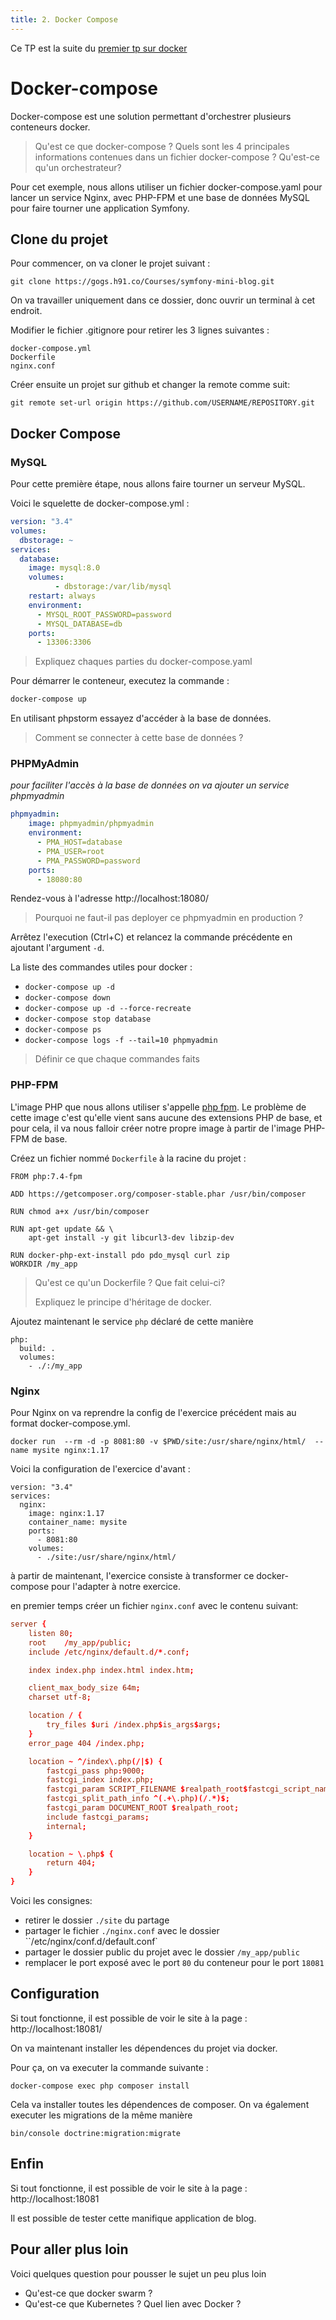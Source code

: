 ```yaml
---
title: 2. Docker Compose
---
```

Ce TP est la suite du [premier tp sur docker](../docker)

# Docker-compose

Docker-compose est une solution permettant d'orchestrer plusieurs conteneurs docker.

> Qu'est ce que docker-compose ?
> Quels sont les 4 principales informations contenues dans un fichier docker-compose ?
> Qu'est-ce qu'un orchestrateur?

Pour cet exemple, nous allons utiliser un fichier docker-compose.yaml pour lancer un service Nginx, avec PHP-FPM et une base de données MySQL pour faire tourner une application Symfony.

## Clone du projet

Pour commencer, on va cloner le projet suivant :
```
git clone https://gogs.h91.co/Courses/symfony-mini-blog.git
```
On va travailler uniquement dans ce dossier, donc ouvrir un terminal à cet endroit.

Modifier le fichier .gitignore pour retirer les 3 lignes suivantes : 
```
docker-compose.yml
Dockerfile
nginx.conf
```

Créer ensuite un projet sur github et changer la remote comme suit:
```
git remote set-url origin https://github.com/USERNAME/REPOSITORY.git
```
## Docker Compose 

### MySQL

Pour cette première étape, nous allons faire tourner un serveur MySQL.

Voici le squelette de docker-compose.yml :

```yaml
version: "3.4"
volumes:
  dbstorage: ~
services:
  database:
    image: mysql:8.0
    volumes:
          - dbstorage:/var/lib/mysql
    restart: always
    environment:
      - MYSQL_ROOT_PASSWORD=password
      - MYSQL_DATABASE=db
    ports:
      - 13306:3306
```

> Expliquez chaques parties du docker-compose.yaml
>

Pour démarrer le conteneur, executez la commande : 
```bash
docker-compose up
```
En utilisant phpstorm essayez d'accéder à la base de données.

> Comment se connecter à cette base de données ?

### PHPMyAdmin

*pour faciliter l'accès à la base de données on va ajouter un service phpmyadmin*

```yaml
phpmyadmin:
    image: phpmyadmin/phpmyadmin
    environment:
      - PMA_HOST=database
      - PMA_USER=root
      - PMA_PASSWORD=password
    ports:
      - 18080:80
```
Rendez-vous à l'adresse http://localhost:18080/

> Pourquoi ne faut-il pas deployer ce phpmyadmin en production ?
>

Arrêtez l'execution (Ctrl+C) et relancez la commande précédente en ajoutant l'argument `-d`.

La liste des commandes utiles pour docker : 
- `docker-compose up -d`
- `docker-compose down`
- `docker-compose up -d --force-recreate`
- `docker-compose stop database`
- `docker-compose ps`
- `docker-compose logs -f --tail=10 phpmyadmin`

> Définir ce que chaque commandes faits
> 

### PHP-FPM

L'image PHP que nous allons utiliser s'appelle [php fpm](https://www.php.net/manual/fr/install.fpm.php). Le problème de cette image c'est qu'elle vient sans aucune des extensions PHP de base, et pour cela, il va nous falloir créer notre propre image à partir de l'image PHP-FPM de base.

Créez un fichier nommé `Dockerfile` à la racine du projet :
```
FROM php:7.4-fpm

ADD https://getcomposer.org/composer-stable.phar /usr/bin/composer

RUN chmod a+x /usr/bin/composer

RUN apt-get update && \
    apt-get install -y git libcurl3-dev libzip-dev

RUN docker-php-ext-install pdo pdo_mysql curl zip
WORKDIR /my_app
```
> Qu'est ce qu'un Dockerfile ? Que fait celui-ci?
> 
> Expliquez le principe d'héritage de docker.

Ajoutez maintenant le service `php` déclaré de cette manière
```
php:
  build: .
  volumes:
    - ./:/my_app
```

### Nginx

Pour Nginx on va reprendre la config de l'exercice précédent mais au format docker-compose.yml.

```
docker run  --rm -d -p 8081:80 -v $PWD/site:/usr/share/nginx/html/  --name mysite nginx:1.17
```
Voici la configuration de l'exercice d'avant : 
```
version: "3.4"
services:
  nginx:
    image: nginx:1.17
    container_name: mysite
    ports:
      - 8081:80
    volumes:
      - ./site:/usr/share/nginx/html/
```

à partir de maintenant, l'exercice consiste à transformer ce docker-compose pour l'adapter à notre exercice.

en premier temps créer un fichier `nginx.conf` avec le contenu suivant:
```conf
server {
    listen 80;
    root    /my_app/public;
    include /etc/nginx/default.d/*.conf;

    index index.php index.html index.htm;

    client_max_body_size 64m;
    charset utf-8;

    location / {
        try_files $uri /index.php$is_args$args;
    }
    error_page 404 /index.php;

    location ~ ^/index\.php(/|$) {
        fastcgi_pass php:9000;
        fastcgi_index index.php;
        fastcgi_param SCRIPT_FILENAME $realpath_root$fastcgi_script_name;
        fastcgi_split_path_info ^(.+\.php)(/.*)$;
        fastcgi_param DOCUMENT_ROOT $realpath_root;
        include fastcgi_params;
        internal;
    }

    location ~ \.php$ {
        return 404;
    }
}
```

Voici les consignes:
- retirer le dossier `./site` du partage
- partager le fichier `./nginx.conf` avec le dossier ``/etc/nginx/conf.d/default.conf`
- partager le dossier public du projet avec le dossier `/my_app/public`
- remplacer le port exposé avec le port `80` du conteneur pour le port `18081`

## Configuration
Si tout fonctionne, il est possible de voir le site à la page : 
http://localhost:18081/

On va maintenant installer les dépendences du projet via docker.

Pour ça, on va executer la commande suivante : 
```
docker-compose exec php composer install
```
Cela va installer toutes les dépendences de composer. On va également executer les migrations de la même manière 
```
bin/console doctrine:migration:migrate
```

## Enfin

Si tout fonctionne, il est possible de voir le site à la page : 
http://localhost:18081 

Il est possible de tester cette manifique application de blog. 

## Pour aller plus loin

Voici quelques question pour pousser le sujet un peu plus loin
- Qu'est-ce que docker swarm ?
- Qu'est-ce que Kubernetes ? Quel lien avec Docker ?